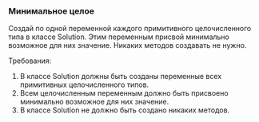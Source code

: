 
### Минимальное целое

Создай по одной переменной каждого примитивного целочисленного типа в классе Solution.
Этим переменным присвой минимально возможное для них значение.
Никаких методов создавать не нужно.


Требования:
1.	В классе Solution должны быть созданы переменные всех примитивных целочисленного типов.
2.	Всем целочисленным переменным должно быть присвоено минимально возможное для них значение.
3.	В классе Solution не должно быть создано никаких методов.


